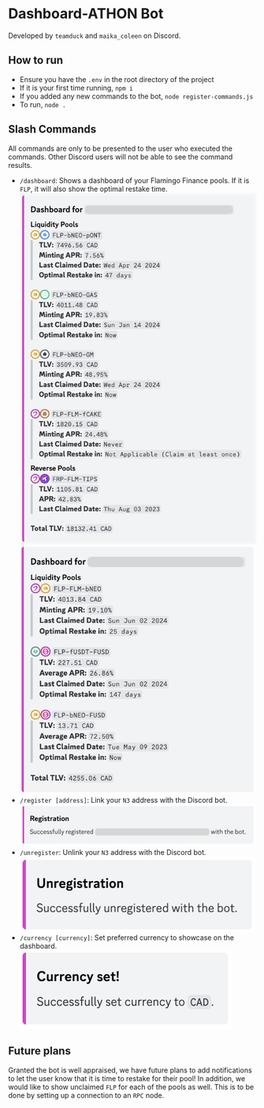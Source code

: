 # Dashboard-ATHON Bot
Developed by `teamduck` and `maika_coleen` on Discord.

## How to run
- Ensure you have the `.env` in the root directory of the project
- If it is your first time running, `npm i`
- If you added any new commands to the bot, `node register-commands.js`
- To run, `node .`

## Slash Commands
All commands are only to be presented to the user who executed the commands. Other Discord users will not be able to see the command results.
- `/dashboard`: Shows a dashboard of your Flamingo Finance pools. If it is `FLP`, it will also show the optimal restake time.
![`/dashboard` Example 1200](./README_images/dashboard1.png)
![`/dashboard` Example 2](./README_images/dashboard2.png)
- `/register [address]`: Link your `N3` address with the Discord bot.
![`/register` Example](./README_images/register.png)
- `/unregister`: Unlink your `N3` address with the Discord bot.
![`/unregister` Example](./README_images/unregister.png)
- `/currency [currency]`: Set preferred currency to showcase on the dashboard.
![`/currency` Example](./README_images/currency.png)

## Future plans
Granted the bot is well appraised, we have future plans to add notifications to let the user know that it is time to restake for their pool! In addition, we would like to show unclaimed `FLP` for each of the pools as well. This is to be done by setting up a connection to an `RPC` node. 